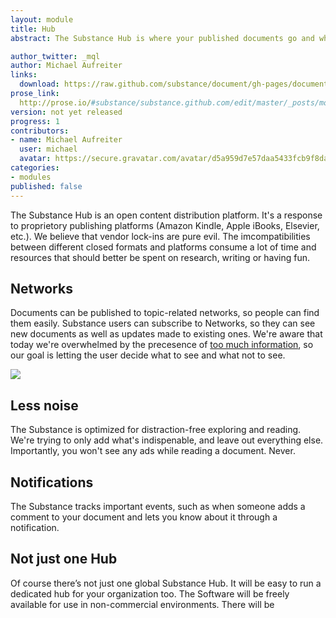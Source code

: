 ```yaml
---
layout: module
title: Hub
abstract: The Substance Hub is where your published documents go and where people can read them.

author_twitter: _mql
author: Michael Aufreiter
links:
  download: https://raw.github.com/substance/document/gh-pages/document.js
prose_link:
  http://prose.io/#substance/substance.github.com/edit/master/_posts/modules/0100-01-02-hub.md
version: not yet released
progress: 1
contributors:
- name: Michael Aufreiter
  user: michael
  avatar: https://secure.gravatar.com/avatar/d5a959d7e57daa5433fcb9f8da40be4b?d=https://a248.e.akamai.net/assets.github.com%2Fimages%2Fgravatars%2Fgravatar-140.png
categories:
- modules
published: false
---
```


The Substance Hub is an open content distribution platform. It's a response to proprietory publishing platforms (Amazon Kindle, Apple iBooks, Elsevier, etc.). We believe that vendor lock-ins are pure evil. The imcompatibilities between different closed formats and platforms consume a lot of time and resources that should better be spent on research, writing or having fun.

## Networks

Documents can be published to topic-related networks, so people can find them easily. Substance users can subscribe to Networks, so they can see new documents as well as updates made to existing ones. We're aware that today we're overwhelmed by the precesence of [too much information](http://en.wikipedia.org/wiki/Information_overload), so our goal is letting the user decide what to see and what not to see.

![](http://f.cl.ly/items/1I0q3L1U3d3O0U3p0J3Y/Screen%20Shot%202012-10-20%20at%209.56.34%20PM.png)


## Less noise

The Substance is optimized for distraction-free exploring and reading. We're trying to only add what's indispenable, and leave out everything else. Importantly, you won't see any ads while reading a document. Never.

## Notifications

The Substance tracks important events, such as when someone adds a comment to your document and lets you know about it through a notification.

## Not just one Hub

Of course there’s not just one global Substance Hub. It will be easy to run a dedicated hub for your organization too. The Software will be freely available for use in non-commercial environments. There will be 